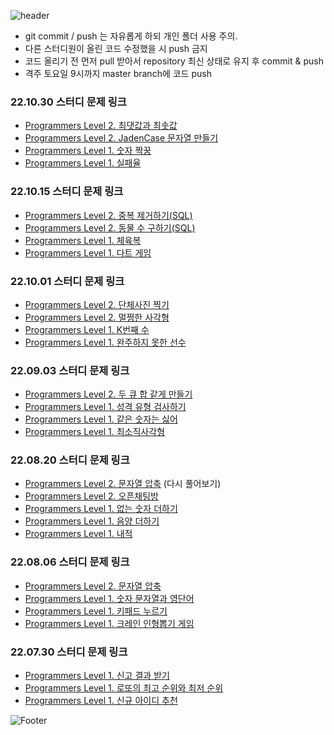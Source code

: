 ![header](https://capsule-render.vercel.app/api?type=rect&color=black&height=150&section=header&text=Algorithm%20Study%20Repository&fontColor=FFFFFF&fontSize=40)

- git commit / push 는 자유롭게 하되 개인 폴더 사용 주의.
- 다른 스터디원이 올린 코드 수정했을 시 push 금지
- 코드 올리기 전 먼저 pull 받아서 repository 최신 상태로 유지 후 commit & push
- 격주 토요일 9시까지 master branch에 코드 push

### 22.10.30 스터디 문제 링크
- [Programmers Level 2. 최댓값과 최솟값](https://school.programmers.co.kr/learn/courses/30/lessons/12939)
- [Programmers Level 2. JadenCase 문자열 만들기](https://school.programmers.co.kr/learn/courses/30/lessons/12951)
- [Programmers Level 1. 숫자 짝꿍](https://school.programmers.co.kr/learn/courses/30/lessons/131128)
- [Programmers Level 1. 실패율](https://school.programmers.co.kr/learn/courses/30/lessons/42889)

### 22.10.15 스터디 문제 링크
- [Programmers Level 2. 중복 제거하기(SQL)](https://school.programmers.co.kr/learn/courses/30/lessons/59408)
- [Programmers Level 2. 동물 수 구하기(SQL)](https://school.programmers.co.kr/learn/courses/30/lessons/59406)
- [Programmers Level 1. 체육복](https://school.programmers.co.kr/learn/courses/30/lessons/42862)
- [Programmers Level 1. 다트 게임](https://school.programmers.co.kr/learn/courses/30/lessons/17682)

### 22.10.01 스터디 문제 링크
- [Programmers Level 2. 단체사진 찍기](https://school.programmers.co.kr/learn/courses/30/lessons/1835)
- [Programmers Level 2. 멀쩡한 사각형](https://school.programmers.co.kr/learn/courses/30/lessons/62048)
- [Programmers Level 1. K번째 수](https://school.programmers.co.kr/learn/courses/30/lessons/42748)
- [Programmers Level 1. 완주하지 못한 선수](https://school.programmers.co.kr/learn/courses/30/lessons/42576)

### 22.09.03 스터디 문제 링크
- [Programmers Level 2. 두 큐 합 같게 만들기](https://school.programmers.co.kr/learn/courses/30/lessons/118667)
- [Programmers Level 1. 성격 유형 검사하기](https://school.programmers.co.kr/learn/courses/30/lessons/118666)
- [Programmers Level 1. 같은 숫자는 싫어](https://school.programmers.co.kr/learn/courses/30/lessons/12906)
- [Programmers Level 1. 최소직사각형](https://school.programmers.co.kr/learn/courses/30/lessons/86491)

### 22.08.20 스터디 문제 링크
- [Programmers Level 2. 문자열 압축](https://school.programmers.co.kr/learn/courses/30/lessons/60057) (다시 풀어보기)
- [Programmers Level 2. 오픈채팅방](https://school.programmers.co.kr/learn/courses/30/lessons/42888)
- [Programmers Level 1. 없는 숫자 더하기](https://school.programmers.co.kr/learn/courses/30/lessons/86051)
- [Programmers Level 1. 음양 더하기](https://school.programmers.co.kr/learn/courses/30/lessons/76501)
- [Programmers Level 1. 내적](https://school.programmers.co.kr/learn/courses/30/lessons/70128)

### 22.08.06 스터디 문제 링크
- [Programmers Level 2. 문자열 압축](https://school.programmers.co.kr/learn/courses/30/lessons/60057)
- [Programmers Level 1. 숫자 문자열과 영단어](https://school.programmers.co.kr/learn/courses/30/lessons/81301)
- [Programmers Level 1. 키패드 누르기](https://school.programmers.co.kr/learn/courses/30/lessons/67256)
- [Programmers Level 1. 크레인 인형뽑기 게임](https://school.programmers.co.kr/learn/courses/30/lessons/64061)

### 22.07.30 스터디 문제 링크
- [Programmers Level 1. 신고 결과 받기](https://school.programmers.co.kr/learn/courses/30/lessons/92334)
- [Programmers Level 1. 로또의 최고 순위와 최저 순위](https://school.programmers.co.kr/learn/courses/30/lessons/77484)
- [Programmers Level 1. 신규 아이디 추천](https://school.programmers.co.kr/learn/courses/30/lessons/72410)

![Footer](https://capsule-render.vercel.app/api?type=waving&color=black&height=200&section=footer)





